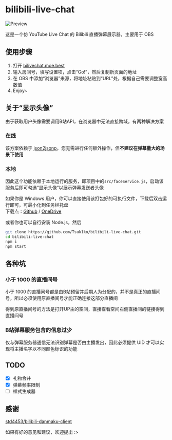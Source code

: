 # bilibili-live-chat

![Preview](https://i.loli.net/2019/02/13/5c638e21ad91a.gif)

这是一个仿 YouTube Live Chat 的 Bilibili 直播弹幕展示器，主要用于 OBS

## 使用步骤

1. 打开 [bilivechat.moe.best](https://bilivechat.moe.best/)
2. 输入房间号，填写设置项，点击“Go!”，然后复制新页面的地址
3. 在 OBS 中添加“浏览器”来源，将地址粘贴到“URL”处，根据自己需要调整宽高数值
4. Enjoy~

## 关于“显示头像”

由于获取用户头像需要调用B站API，在浏览器中无法直接跨域，有两种解决方案

### 在线

该方案依赖于 [json2jsonp](http://json2jsonp.com)，您无需进行任何额外操作，但**不建议在弹幕量大的场景下使用**

### 本地

因此这个功能依赖于本地运行的服务，即项目中的`src/faceService.js`，启动该服务后即可勾选“显示头像”以展示弹幕发送者头像

如果你是 Windows 用户，你可以直接使用该打包好的可执行文件，下载后双击运行即可，可最小化到任务栏托盘  
下载点：[Github](https://github.com/Tsuk1ko/bilibili-live-chat/releases/download/v1.1.1/BilibiliFaceService.exe) / [OneDrive](https://files.lolico.moe/show/my%20project/BilibiliFaceService.exe)

或者你也可以自行安装 Node.js，然后

```bash
git clone https://github.com/Tsuk1ko/bilibili-live-chat.git
cd bilibili-live-chat
npm i
npm start
```

## 各种坑

### 小于 1000 的直播间号

小于 1000 的直播间号都是由B站预留并后期人为分配的，并不是真正的直播间号，所以必须使用原直播间号才能正确连接这部分直播间

得到原直播间号的方法是打开UP主的空间，直接查看空间右侧直播间的链接得到直播间号

### B站弹幕服务包含的信息过少

仅与弹幕服务器通信无法识别弹幕是否由主播发出，因此必须提供 UID 才可以实现将主播名字以不同颜色标识的功能

## TODO

- [x] 礼物合并
- [x] 弹幕频率限制
- [ ] 样式生成器

## 感谢

[std4453/bilibili-danmaku-client](https://github.com/std4453/bilibili-danmaku-client)

如果有好的意见和建议，欢迎提出 :>
